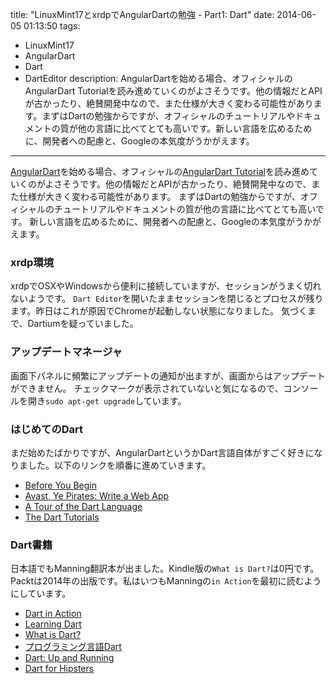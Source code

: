 title: "LinuxMint17とxrdpでAngularDartの勉強 - Part1: Dart"
date: 2014-06-05 01:13:50
tags:
 - LinuxMint17
 - AngularDart
 - Dart
 - DartEditor
description: AngularDartを始める場合、オフィシャルのAngularDart Tutorialを読み進めていくのがよさそうです。他の情報だとAPIが古かったり、絶賛開発中なので、また仕様が大きく変わる可能性があります。まずはDartの勉強からですが、オフィシャルのチュートリアルやドキュメントの質が他の言語に比べてとても高いです。新しい言語を広めるために、開発者への配慮と、Googleの本気度がうかがえます。
---

[AngularDart](https://angulardart.org/)を始める場合、オフィシャルの[AngularDart Tutorial](https://angulardart.org/tutorial/)を読み進めていくのがよさそうです。他の情報だとAPIが古かったり、絶賛開発中なので、また仕様が大きく変わる可能性があります。
まずはDartの勉強からですが、オフィシャルのチュートリアルやドキュメントの質が他の言語に比べてとても高いです。
新しい言語を広めるために、開発者への配慮と、Googleの本気度がうかがえます。

<!-- more -->

### xrdp環境
xrdpでOSXやWindowsから便利に接続していますが、セッションがうまく切れないようです。
`Dart Editor`を開いたままセッションを閉じるとプロセスが残ります。昨日はこれが原因でChromeが起動しない状態になりました。
気づくまで、Dartiumを疑っていました。

### アップデートマネージャ
画面下パネルに頻繁にアップデートの通知が出ますが、画面からはアップデートができません。
チェックマークが表示されていないと気になるので、コンソールを開き`sudo apt-get upgrade`しています。

### はじめてのDart
まだ始めたばかりですが、AngularDartというかDart言語自体がすごく好きになりました。以下のリンクを順番に進めていきます。

* [Before You Begin](https://angulardart.org/tutorial/01-before-you-begin.html)
* [Avast, Ye Pirates: Write a Web App](https://www.dartlang.org/codelabs/darrrt/)
* [A Tour of the Dart Language](https://www.dartlang.org/docs/dart-up-and-running/contents/ch02.html)
* [The Dart Tutorials](https://www.dartlang.org/docs/tutorials/)


### Dart書籍
日本語でもManning翻訳本が出ました。Kindle版の`What is Dart?`は0円です。
Packtは2014年の出版です。私はいつもManningの`in Action`を最初に読むようにしています。

* [Dart in Action](http://manning.com/buckett/)
* [Learning Dart](http://www.packtpub.com/learning-dart/book)
* [What is Dart?](http://www.amazon.co.jp/dp/B007K0T824/)
* [プログラミング言語Dart](http://www.amazon.co.jp/dp/B00JB3CWZI)
* [Dart: Up and Running](http://www.amazon.co.jp/dp/1449330894)
* [Dart for Hipsters](http://dart4hipsters.com/)
